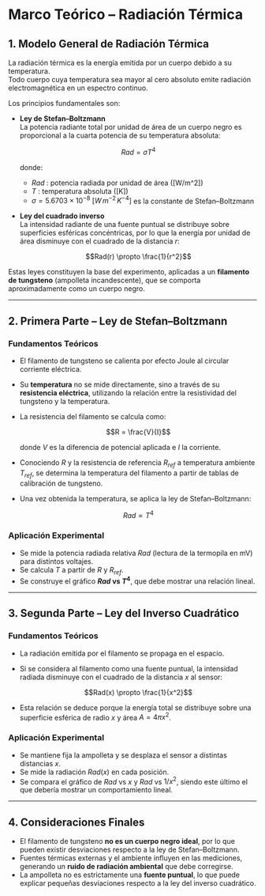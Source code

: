 # Marco Teórico – Radiación Térmica

## 1. Modelo General de Radiación Térmica

La radiación térmica es la energía emitida por un cuerpo debido a su temperatura.  
Todo cuerpo cuya temperatura sea mayor al cero absoluto emite radiación electromagnética en un espectro continuo.  

Los principios fundamentales son:

- **Ley de Stefan–Boltzmann**  
  La potencia radiante total por unidad de área de un cuerpo negro es proporcional a la cuarta potencia de su temperatura absoluta:

  $$Rad = \sigma T^4$$

  donde:  
  - $Rad$ : potencia radiada por unidad de área \([W/m^2]\)  
  - $T$ : temperatura absoluta \([K]\)  
  - $\sigma = 5.6703 \times 10^{-8}\ [W\,m^{-2}\,K^{-4}]$ es la constante de Stefan–Boltzmann  

- **Ley del cuadrado inverso**  
  La intensidad radiante de una fuente puntual se distribuye sobre superficies esféricas concéntricas, por lo que la energía por unidad de área disminuye con el cuadrado de la distancia $r$:

  $$Rad(r) \propto \frac{1}{r^2}$$

Estas leyes constituyen la base del experimento, aplicadas a un **filamento de tungsteno** (ampolleta incandescente), que se comporta aproximadamente como un cuerpo negro.

---

## 2. Primera Parte – Ley de Stefan–Boltzmann

### Fundamentos Teóricos

- El filamento de tungsteno se calienta por efecto Joule al circular corriente eléctrica.  
- Su **temperatura** no se mide directamente, sino a través de su **resistencia eléctrica**, utilizando la relación entre la resistividad del tungsteno y la temperatura.  
- La resistencia del filamento se calcula como:

  $$R = \frac{V}{I}$$

  donde $V$ es la diferencia de potencial aplicada e $I$ la corriente.  

- Conociendo $R$ y la resistencia de referencia $R_{ref}$ a temperatura ambiente $T_{ref}$, se determina la temperatura del filamento a partir de tablas de calibración de tungsteno.  

- Una vez obtenida la temperatura, se aplica la ley de Stefan–Boltzmann:  

  $$Rad \propto T^4$$

### Aplicación Experimental

- Se mide la potencia radiada relativa $Rad$ (lectura de la termopila en mV) para distintos voltajes.  
- Se calcula $T$ a partir de $R$ y $R_{ref}$.  
- Se construye el gráfico **$Rad$ vs $T^4$**, que debe mostrar una relación lineal.

---

## 3. Segunda Parte – Ley del Inverso Cuadrático

### Fundamentos Teóricos

- La radiación emitida por el filamento se propaga en el espacio.  
- Si se considera al filamento como una fuente puntual, la intensidad radiada disminuye con el cuadrado de la distancia $x$ al sensor:

  $$Rad(x) \propto \frac{1}{x^2}$$

- Esta relación se deduce porque la energía total se distribuye sobre una superficie esférica de radio $x$ y área $A = 4 \pi x^2$.  

### Aplicación Experimental

- Se mantiene fija la ampolleta y se desplaza el sensor a distintas distancias $x$.  
- Se mide la radiación $Rad(x)$ en cada posición.  
- Se compara el gráfico de $Rad$ vs $x$ y $Rad$ vs $1/x^2$, siendo este último el que debería mostrar un comportamiento lineal.  

---

## 4. Consideraciones Finales

- El filamento de tungsteno **no es un cuerpo negro ideal**, por lo que pueden existir desviaciones respecto a la ley de Stefan–Boltzmann.  
- Fuentes térmicas externas y el ambiente influyen en las mediciones, generando un **ruido de radiación ambiental** que debe corregirse.  
- La ampolleta no es estrictamente una **fuente puntual**, lo que puede explicar pequeñas desviaciones respecto a la ley del inverso cuadrático.  
